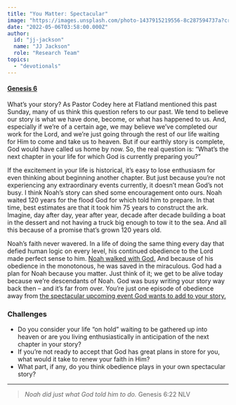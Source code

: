 ```yaml
---
title: "You Matter: Spectacular"
image: "https://images.unsplash.com/photo-1437915219556-8c287594737a?crop=entropy&cs=srgb&fm=jpg&ixid=Mnw5NjYxfDB8MXxzZWFyY2h8MTB8fFRydXRofGVufDB8fHx8MTYxODIzNjM3Mw&ixlib=rb-1.2.1&q=85"
date: "2022-05-06T03:58:00.000Z"
author:
  id: "jj-jackson"
  name: "JJ Jackson"
  role: "Research Team"
topics:
  - "devotionals"
---
```

#### [Genesis 6][1]

What’s your story? As Pastor Codey here at Flatland mentioned this past Sunday, many of us think this question refers to our past. We tend to believe our story is what we have done, become, or what has happened to us. And, especially if we’re of a certain age, we may believe we’ve completed our work for the Lord, and we’re just going through the rest of our life waiting for Him to come and take us to heaven. But if our earthly story is complete, God would have called us home by now. So, the real question is: “What’s the next chapter in your life for which God is currently preparing you?”

If the excitement in your life is historical, it’s easy to lose enthusiasm for even thinking about beginning another chapter. But just because you’re not experiencing any extraordinary events currently, it doesn’t mean God’s not busy. I think Noah’s story can shed some encouragement onto ours. Noah waited 120 years for the flood God for which told him to prepare. In that time, best estimates are that it took him 75 years to construct the ark. Imagine, day after day, year after year, decade after decade building a boat in the dessert and not having a truck big enough to tow it to the sea. And all this because of a promise that’s grown 120 years old.

Noah’s faith never wavered. In a life of doing the same thing every day that defied human logic on every level, his continued obedience to the Lord made perfect sense to him. [Noah walked with God.][2] And because of his obedience in the monotonous, he was saved in the miraculous. God had a plan for Noah because you matter. Just think of it; we get to be alive today because we’re descendants of Noah. God was busy writing your story way back then – and it’s far from over. You’re just one episode of obedience away from [the spectacular upcoming event God wants to add to your story.][3]

### Challenges
- Do you consider your life “on hold” waiting to be gathered up into heaven or are you living enthusiastically in anticipation of the next chapter in your story?
- If you’re not ready to accept that God has great plans in store for you, what would it take to renew your faith in Him?
- What part, if any, do you think obedience plays in your own spectacular story?

----

> _Noah did just what God told him to do._ Genesis 6:22 NLV

[1]: https://biblehub.com/bsb/genesis/6.htm
[2]: https://biblehub.com/genesis/6-9.htm
[3]: https://biblehub.com/jeremiah/29-11.htm
